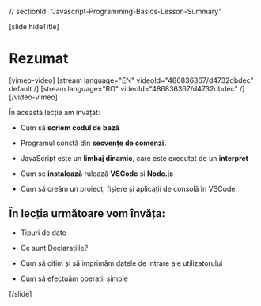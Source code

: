 // sectionId: "Javascript-Programming-Basics-Lesson-Summary"

[slide hideTitle]
# Rezumat

[vimeo-video]
[stream language="EN" videoId="486836367/d4732dbdec" default /]
[stream language="RO" videoId="486836367/d4732dbdec"  /]
[/video-vimeo]

În această lecție am învățat:

- Cum să **scriem codul de bază**

- Programul constă din **secvențe de comenzi.**

- JavaScript este un **limbaj dinamic**, care este executat de un **interpret**

- Cum se **instalează** rulează **VSCode** și **Node.js**

- Cum să creăm un proiect, fișiere și aplicații de consolă în VSCode.

## În lecția următoare vom învăța:

- Tipuri de date

- Ce sunt Declarațiile?

- Cum să citim și să imprimăm datele de intrare ale utilizatorului

- Cum să efectuăm operații simple

[/slide]